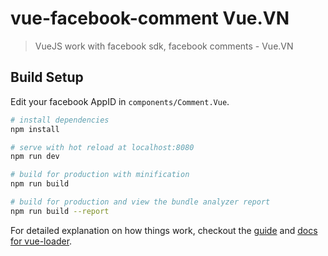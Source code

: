 # vue-facebook-comment Vue.VN

> VueJS work with facebook sdk, facebook comments - Vue.VN

## Build Setup

Edit your facebook AppID in `components/Comment.Vue`.

``` bash
# install dependencies
npm install

# serve with hot reload at localhost:8080
npm run dev

# build for production with minification
npm run build

# build for production and view the bundle analyzer report
npm run build --report
```

For detailed explanation on how things work, checkout the [guide](http://vuejs-templates.github.io/webpack/) and [docs for vue-loader](http://vuejs.github.io/vue-loader).
